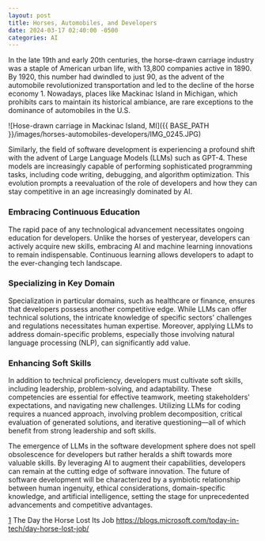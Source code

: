 ```yaml
---
layout: post
title: Horses, Automobiles, and Developers
date: 2024-03-17 02:40:00 -0500
categories: AI 
---
```


In the late 19th and early 20th centuries, the horse-drawn carriage industry was a staple of American urban life, with 13,800 companies active in 1890. By 1920, this number had dwindled to just 90, as the advent of the automobile revolutionized transportation and led to the decline of the horse economy 1. Nowadays, places like Mackinac Island in Michigan, which prohibits cars to maintain its historical ambiance, are rare exceptions to the dominance of automobiles in the U.S.

![Hose-drawn carriage in Mackinac Island, MI]({{ BASE_PATH }}/images/horses-automobiles-developers/IMG_0245.JPG)

Similarly, the field of software development is experiencing a profound shift with the advent of Large Language Models (LLMs) such as GPT-4. These models are increasingly capable of performing sophisticated programming tasks, including code writing, debugging, and algorithm optimization. This evolution prompts a reevaluation of the role of developers and how they can stay competitive in an age increasingly dominated by AI.

### Embracing Continuous Education
The rapid pace of any technological advancement necessitates ongoing education for developers. Unlike the horses of yesteryear, developers can actively acquire new skills, embracing AI and machine learning innovations to remain indispensable. Continuous learning allows developers to adapt to the ever-changing tech landscape.

### Specializing in Key Domain 
Specialization in particular domains, such as healthcare or finance, ensures that developers possess another competitive edge. While LLMs can offer technical solutions, the intricate knowledge of specific sectors' challenges and regulations necessitates human expertise. Moreover, applying LLMs to address domain-specific problems, especially those involving natural language processing (NLP), can significantly add value.

### Enhancing Soft Skills
In addition to technical proficiency, developers must cultivate soft skills, including leadership, problem-solving, and adaptability. These competencies are essential for effective teamwork, meeting stakeholders' expectations, and navigating new challenges. Utilizing LLMs for coding requires a nuanced approach, involving problem decomposition, critical evaluation of generated solutions, and iterative questioning—all of which benefit from strong leadership and soft skills.

The emergence of LLMs in the software development sphere does not spell obsolescence for developers but rather heralds a shift towards more valuable skills. By leveraging AI to augment their capabilities, developers can remain at the cutting edge of software innovation. The future of software development will be characterized by a symbiotic relationship between human ingenuity, ethical considerations, domain-specific knowledge, and artificial intelligence, setting the stage for unprecedented advancements and competitive advantages.

[1](https://blogs.microsoft.com/today-in-tech/day-horse-lost-job/) The Day the Horse Lost Its Job https://blogs.microsoft.com/today-in-tech/day-horse-lost-job/ 